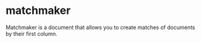 # matchmaker
Matchmaker is a document that allows you to create matches of documents by their first column.
